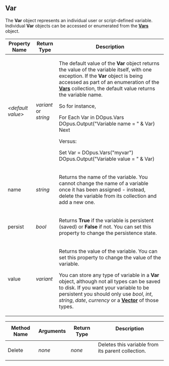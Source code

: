 ## Var

The **Var** object represents an individual user or script-defined variable. Individual **Var** objects can be accessed or enumerated from the **[Vars](vars.md)** object.

<table>
<thead><tr><th>
Property Name</th><th>
Return Type</th><th>
Description
</th></tr></thead><tbody><tr><td>

*\<default value\>*</td><td>

*variant*  
or *string*</td><td>

The default value of the **Var** object returns the value of the variable itself, with one exception. If the **Var** object is being accessed as part of an enumeration of the **[Vars](vars.md)** collection, the default value returns the variable name.

So for instance,

For Each Var in DOpus.Vars  
DOpus.Output("Variable name = " & Var)  
Next

Versus:

Set Var = DOpus.Vars("myvar")  
DOpus.Output("Variable value = " & Var)
</td></tr><tr><td>
name</td><td>

*string*</td><td>

Returns the name of the variable. You cannot change the name of a variable once it has been assigned - instead, delete the variable from its collection and add a new one.
</td></tr><tr><td>
persist</td><td>

*bool*</td><td>

Returns **True** if the variable is persistent (saved) or **False** if not. You can set this property to change the persistence state.
</td></tr><tr><td>
value</td><td>

*variant*</td><td>

Returns the value of the variable. You can set this property to change the value of the variable.

You can store any type of variable in a **Var** object, although not all types can be saved to disk. If you want your variable to be persistent you should only use *bool*, *int*, *string*, *date*, *currency* or a **[Vector](vector.md)** of those types.
</td></tr></tbody>
</table>

<table>
<thead><tr><th>
Method Name</th><th>

**Arguments**</th><th>
Return Type</th><th>
Description
</th></tr></thead><tbody><tr><td>
Delete</td><td>

*none*</td><td>

*none*</td><td>
Deletes this variable from its parent collection.
</td></tr></tbody>
</table>


